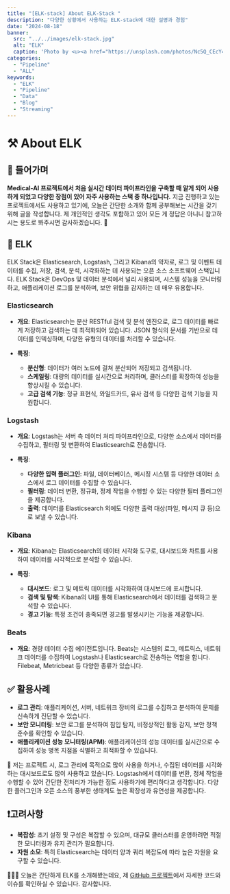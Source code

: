 ```yaml
---
title: "[ELK-stack] About ELK-Stack "
description: "다양한 상황에서 사용하는 ELK-stack에 대한 설명과 경험"
date: "2024-08-18"
banner:
  src: "../../images/elk-stack.jpg"
  alt: "ELK"
  caption: 'Photo by <u><a href="https://unsplash.com/photos/Nc5Q_CEcY44">ELK</a></u>'
categories:
  - "Pipeline"
  - "ALL"
keywords:
  - "ELK"
  - "Pipeline"
  - "Data"
  - "Blog"
  - "Streaming"
---
```


# ⚒️ About ELK

## 💬 들어가며

**Medical-AI 프로젝트에서 처음 실시간 데이터 파이프라인을 구축할 때 알게 되어 사용하게 되었고 다양한 장점이 있어 자주 사용하는 스택 중 하나입니다.**
지금 진행하고 있는 프로젝트에서도 사용하고 있기에, 오늘은 간단한 소개와 함께 공부해보는 시간을 갖기 위해 글을 작성합니다.
제 개인적인 생각도 포함하고 있어 모든 게 정답은 아니니 참고하시는 용도로 봐주시면 감사하겠습니다. 🫡

## 🚀 ELK

ELK Stack은 Elasticsearch, Logstash, 그리고 Kibana의 약자로, 로그 및 이벤트 데이터를 수집, 저장, 검색, 분석, 시각화하는 데 사용되는 오픈 소스 소프트웨어 스택입니다. 
ELK Stack은 DevOps 및 데이터 분석에서 널리 사용되며, 시스템 성능을 모니터링하고, 애플리케이션 로그를 분석하며, 보안 위협을 감지하는 데 매우 유용합니다.

### Elasticsearch

- **개요**: Elasticsearch는 분산 RESTful 검색 및 분석 엔진으로, 로그 데이터를 빠르게 저장하고 검색하는 데 최적화되어 있습니다. 
  JSON 형식의 문서를 기반으로 데이터를 인덱싱하며, 다양한 유형의 데이터를 처리할 수 있습니다.
	
- **특징**:
  - **분산형**: 데이터가 여러 노드에 걸쳐 분산되어 저장되고 검색됩니다.
  - **스케일링**: 대량의 데이터를 실시간으로 처리하며, 클러스터를 확장하여 성능을 향상시킬 수 있습니다.
  - **고급 검색 기능**: 정규 표현식, 와일드카드, 유사 검색 등 다양한 검색 기능을 지원합니다.

### Logstash

- **개요**: Logstash는 서버 측 데이터 처리 파이프라인으로, 다양한 소스에서 데이터를 수집하고, 필터링 및 변환하여 Elasticsearch로 전송합니다.
	
- **특징**:
  - **다양한 입력 플러그인**: 파일, 데이터베이스, 메시징 시스템 등 다양한 데이터 소스에서 로그 데이터를 수집할 수 있습니다.
  - **필터링**: 데이터 변환, 정규화, 정제 작업을 수행할 수 있는 다양한 필터 플러그인을 제공합니다.
  - **출력**: 데이터를 Elasticsearch 외에도 다양한 출력 대상(파일, 메시지 큐 등)으로 보낼 수 있습니다.

### Kibana

- **개요**: Kibana는 Elasticsearch의 데이터 시각화 도구로, 대시보드와 차트를 사용하여 데이터를 시각적으로 분석할 수 있습니다.
	
- **특징**:
  - **대시보드**: 로그 및 메트릭 데이터를 시각화하여 대시보드에 표시합니다.
  - **검색 및 탐색**: Kibana의 UI를 통해 Elasticsearch에서 데이터를 검색하고 분석할 수 있습니다.
  - **경고 기능**: 특정 조건이 충족되면 경고를 발생시키는 기능을 제공합니다.

### Beats

- **개요**: 경량 데이터 수집 에이전트입니다. 
  Beats는 시스템의 로그, 메트릭스, 네트워크 데이터를 수집하여 Logstash나 Elasticsearch로 전송하는 역할을 합니다.
  Filebeat, Metricbeat 등 다양한 종류가 있습니다.

## ✅ 활용사례

- **로그 관리**: 애플리케이션, 서버, 네트워크 장비의 로그를 수집하고 분석하여 문제를 신속하게 진단할 수 있습니다.
- **보안 모니터링**: 보안 로그를 분석하여 침입 탐지, 비정상적인 활동 감지, 보안 정책 준수를 확인할 수 있습니다.
- **애플리케이션 성능 모니터링(APM)**: 애플리케이션의 성능 데이터를 실시간으로 수집하여 성능 병목 지점을 식별하고 최적화할 수 있습니다.

💬 저는 프로젝트 시, 로그 관리에 목적으로 많이 사용을 하거나, 수집된 데이터를 시각화하는 대시보드로도 많이 사용하고 있습니다.
Logstash에서 데이터를 변환, 정체 작업을 수행할 수 있어 간단한 전처리가 가능한 점도 사용하기에 편리하다고 생각합니다.
다양한 플러그인과 오픈 소스의 풍부한 생태계도 높은 확장성과 유연성을 제공합니다.

## ❗️고려사항

- **복잡성**: 초기 설정 및 구성은 복잡할 수 있으며, 대규모 클러스터를 운영하려면 적절한 모니터링과 유지 관리가 필요합니다.
- **자원 소모**: 특히 Elasticsearch는 데이터 양과 쿼리 복잡도에 따라 높은 자원을 요구할 수 있습니다.

🧑🏻‍💻 오늘은 간단하게 ELK를 소개해봤는데요, 제 [GitHub 프로젝트](https://github.com/jms0522/Streaming-Data)에서 자세한 코드와 이슈를 확인하실 수 있습니다.
감사합니다.